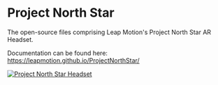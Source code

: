 # Project North Star
The open-source files comprising Leap Motion's Project North Star AR Headset.

Documentation can be found here: https://leapmotion.github.io/ProjectNorthStar/

[![Project North Star Headset](http://blog.leapmotion.com/wp-content/uploads/2018/04/hero-unveil.png)](http://blog.leapmotion.com/northstar/)
